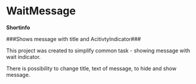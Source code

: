 WaitMessage
===========

**Shortinfo**

###Shows message with title and AcitivtyIndicator###

This project was created to simplify common task - showing message with wait indicator.    

There is possibility to change title, text of message, to hide and show message.
